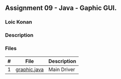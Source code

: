 ## Assignment 09 - Java - Gaphic GUI.

### Loic Konan

### Description

### Files

|   #   | File                         | Description |
| :---: | ---------------------------- | ----------- |
|   1   | [graphic.java](graphic.java) | Main Driver |
